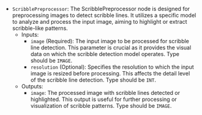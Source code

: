 - `ScribblePreprocessor`: The ScribblePreprocessor node is designed for preprocessing images to detect scribble lines. It utilizes a specific model to analyze and process the input image, aiming to highlight or extract scribble-like patterns.
    - Inputs:
        - `image` (Required): The input image to be processed for scribble line detection. This parameter is crucial as it provides the visual data on which the scribble detection model operates. Type should be `IMAGE`.
        - `resolution` (Optional): Specifies the resolution to which the input image is resized before processing. This affects the detail level of the scribble line detection. Type should be `INT`.
    - Outputs:
        - `image`: The processed image with scribble lines detected or highlighted. This output is useful for further processing or visualization of scribble patterns. Type should be `IMAGE`.
